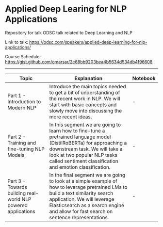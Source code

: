 # Applied Deep Learing for NLP Applications

Repository for talk ODSC talk related to Deep Learning and NLP

Link to talk: https://odsc.com/speakers/applied-deep-learning-for-nlp-applications/

Course Schedule: https://gist.github.com/omarsar/2c68bb9203bea4b5634d534db4f96608

---
| Topic | Explanation | Notebook |
| ----- | ----------- | -------- |
| Part 1 - Introduction to Modern NLP | Introduce the main topics needed to get a bit of understanding of the recent work in NLP. We will start with basic concepts and slowly move into discussing the more recent ideas. | - |
| Part 2 - Training and fine-tuning NLP Models | In this segment we are going to learn how to fine-tune a pretrained language model (DistilRoBERTa) for approaching a downstream task. We will take a look at two popular NLP tasks called sentiment classification and emotion classification. | - |
| Part 3 - Towards building real-world NLP powered applications | In the final segment we are going to look at a simple example of how to leverage pretrained LMs to build a text similarity search application. We will leverage Elasticsearch as a search engine and allow for fast search on sentence representations. | - |

